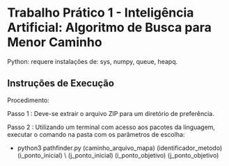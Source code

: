 # Trabalho Prático 1 - Inteligência Artificial: Algoritmo de Busca para Menor Caminho

Python: requere instalações de: sys, numpy, queue, heapq.

## Instruções de Execução

Procedimento:

Passo 1 : Deve-se extrair o arquivo ZIP para um diretório de preferência.

Passo 2 : Utilizando um terminal com acesso aos pacotes da linguagem, executar o comando na pasta com os parâmetros de escolha: 
- python3 pathfinder.py (caminho_arquivo_mapa) (identificador_metodo)  (i_ponto_inicial) \\ 
(j_ponto_inicial) (i_ponto_objetivo) (j_ponto_objetivo)